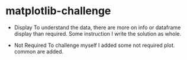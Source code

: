 # matplotlib-challenge

- Display
To understand the data, there are more on info or dataframe display than required.
Some instruction I write the solution as whole.

- Not Required
To challenge myself I added some not required plot. common are added.

